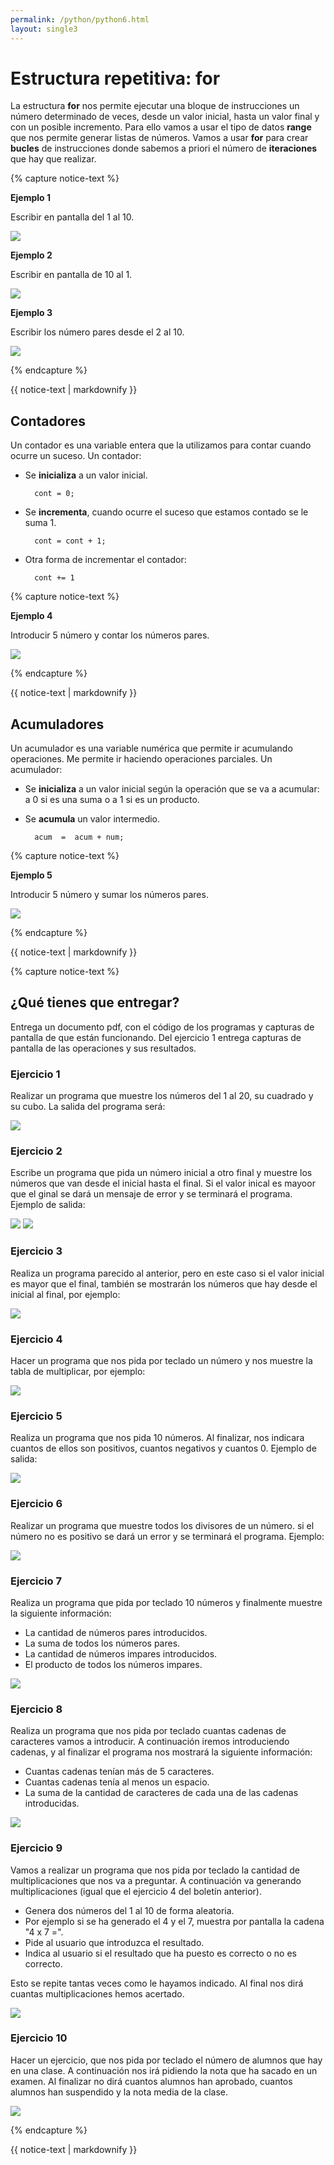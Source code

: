 ```yaml
---
permalink: /python/python6.html
layout: single3
---
```


# Estructura repetitiva: for

La estructura **for** nos permite ejecutar una bloque de instrucciones un número determinado de veces, desde un valor inicial, hasta un valor final y con un posible incremento. Para ello vamos a usar el tipo de datos **range** que nos permite generar listas de números. Vamos a usar **for** para crear **bucles** de instrucciones donde sabemos a priori el número de **iteraciones** que hay que realizar.

{% capture notice-text %}

**Ejemplo 1**

Escribir en pantalla del 1 al 10.

![ ](../lmgs/hlc2324/img/img1_p6.png)

**Ejemplo 2**

Escribir en pantalla de 10 al 1.

![ ](../lmgs/hlc2324/img/img2_p6.png)

**Ejemplo 3**

Escribir los número pares desde el 2 al 10.

![ ](../lmgs/hlc2324/img/img3_p6.png)


{% endcapture %}<div class="notice--info">{{ notice-text | markdownify }}</div>

## Contadores

Un contador es una variable entera que la utilizamos para contar cuando ocurre un suceso. Un contador:

* Se **inicializa** a un valor inicial.

		cont = 0;

* Se **incrementa**, cuando ocurre el suceso que estamos contado se le suma 1.

		cont = cont + 1;

* Otra forma de incrementar el contador:

        cont += 1


{% capture notice-text %}

**Ejemplo 4**

Introducir 5 número y contar los números pares.

![ ](../lmgs/hlc2324/img/img4_p6.png)

{% endcapture %}<div class="notice--info">{{ notice-text | markdownify }}</div>

## Acumuladores

Un acumulador es una variable numérica que permite ir acumulando operaciones. Me permite ir haciendo operaciones parciales. Un acumulador:

* Se **inicializa** a un valor inicial según la operación que se va a acumular: a 0 si es una suma o a 1 si es un producto.
* Se **acumula** un valor intermedio.
		
		acum  =  acum + num;

{% capture notice-text %}

**Ejemplo 5**

Introducir 5 número y sumar los números pares.

![ ](../lmgs/hlc2324/img/img5_p6.png)

{% endcapture %}<div class="notice--info">{{ notice-text | markdownify }}</div>


{% capture notice-text %}

## ¿Qué tienes que entregar?

Entrega un documento pdf, con el código de los programas y capturas de pantalla de que están funcionando. Del ejercicio 1 entrega capturas de pantalla de las operaciones y sus resultados.

### Ejercicio 1

Realizar un programa que muestre los números del  1 al 20, su cuadrado y su cubo. La salida del programa será:

![ ](../lmgs/hlc2324/img/img6_p6.png)

### Ejercicio 2

Escribe un programa que pida un número inicial a otro final y muestre los números que van desde el inicial hasta el final. Si el valor inical es mayoor que el ginal se dará un mensaje de error y se terminará el programa. Ejemplo de salida:

![ ](../lmgs/hlc2324/img/img7_p6.png)
![ ](../lmgs/hlc2324/img/img8_p6.png)

### Ejercicio 3

Realiza un programa parecido al anterior, pero en este caso si el valor inicial es mayor que el final, también se mostrarán los números que hay desde el inicial al final, por ejemplo:

![ ](../lmgs/hlc2324/img/img9_p6.png)

### Ejercicio 4

Hacer un programa que nos pida por teclado un número y nos muestre la tabla de multiplicar, por ejemplo:

![ ](../lmgs/hlc2324/img/img10_p6.png)

### Ejercicio 5

Realiza un programa que nos pida 10 números. Al finalizar, nos indicara cuantos de ellos son positivos, cuantos negativos y cuantos 0. Ejemplo de salida:

![ ](../lmgs/hlc2324/img/img11_p6.png)

### Ejercicio 6

Realizar un programa que muestre todos los divisores de un número. si el número no es positivo se dará un error y se terminará el programa. Ejemplo:

![ ](../lmgs/hlc2324/img/img12_p6.png)

### Ejercicio 7

Realiza un programa que pida por teclado 10 números y finalmente muestre la siguiente información:

* La cantidad de números pares introducidos.
* La suma de todos los números pares.
* La cantidad de números impares introducidos.
* El producto de todos los números impares.

![ ](../lmgs/hlc2324/img/img13_p6.png)

### Ejercicio 8

Realiza un programa que nos pida por teclado cuantas cadenas de caracteres vamos a introducir. A continuación iremos introduciendo cadenas, y al finalizar el programa nos mostrará la siguiente información:

* Cuantas cadenas tenían más de 5 caracteres.
* Cuantas cadenas tenía al menos un espacio.
* La suma de la cantidad de caracteres de cada una de las cadenas introducidas.

![ ](../lmgs/hlc2324/img/img14_p6.png)

### Ejercicio 9

Vamos a realizar un programa que nos pida por teclado la cantidad de multiplicaciones que nos va a preguntar. A continuación va generando multiplicaciones (igual que el ejercicio 4 del boletín anterior).

* Genera dos números del 1 al 10 de forma aleatoria.
* Por ejemplo si se ha generado el 4 y el 7, muestra por pantalla la cadena "4 x 7 =".
* Pide al usuario que introduzca el resultado.
* Indica al usuario si el resultado que ha puesto es correcto o no es correcto.

Esto se repite tantas veces como le hayamos indicado. Al final nos dirá cuantas multiplicaciones hemos acertado.

![ ](../lmgs/hlc2324/img/img15_p6.png)

### Ejercicio 10

Hacer un ejercicio, que nos pida por teclado el número de alumnos que hay en una clase. A continuación nos irá pidiendo la nota que ha sacado en un examen. Al finalizar no dirá cuantos alumnos han aprobado, cuantos alumnos han suspendido y la nota media de la clase.

![ ](../lmgs/hlc2324/img/img16_p6.png)

{% endcapture %}<div class="notice--info">{{ notice-text | markdownify }}</div>
